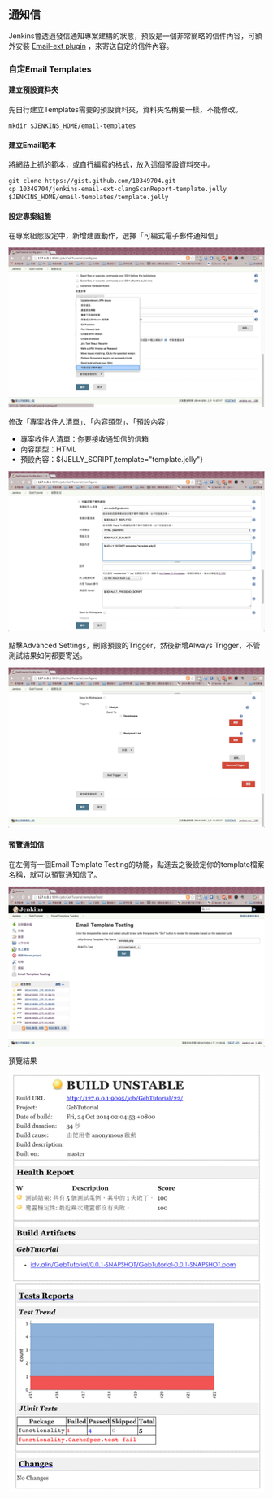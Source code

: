 ## 通知信
Jenkins會透過發信通知專案建構的狀態，預設是一個非常簡略的信件內容，可額外安裝 [Email-ext plugin](https://wiki.jenkins-ci.org/display/JENKINS/Email-ext+plugin) ，來寄送自定的信件內容。

### 自定Email Templates

#### 建立預設資料夾
先自行建立Templates需要的預設資料夾，資料夾名稱要一樣，不能修改。

```
mkdir $JENKINS_HOME/email-templates
```

#### 建立Email範本
將網路上抓的範本，或自行編寫的格式，放入這個預設資料夾中。
```
git clone https://gist.github.com/10349704.git
cp 10349704/jenkins-email-ext-clangScanReport-template.jelly $JENKINS_HOME/email-templates/template.jelly
```

#### 設定專案組態
在專案組態設定中，新增建置動作，選擇「可編式電子郵件通知信」

![新增建置動作](set1.png)

修改「專案收件人清單」、「內容類型」、「預設內容」
* 專案收件人清單：你要接收通知信的信箱
* 內容類型：HTML
* 預設內容：${JELLY_SCRIPT,template="template.jelly"}

![設定信件變數](set2.png)

點擊Advanced Settings，刪除預設的Trigger，然後新增Always Trigger，不管測試結果如何都要寄送。

![設定信件變數](set3.png)

#### 預覽通知信
在左側有一個Email Template Testing的功能，點進去之後設定你的template檔案名稱，就可以預覽通知信了。

![預覽通知信](email_template_testing.png)

預覽結果

![測試結果通知信上半部](email1.png)
![測試結果通知信下半部](email2.png)
